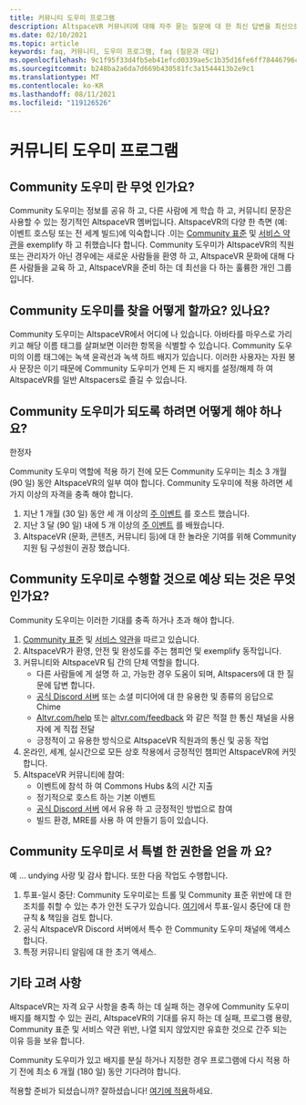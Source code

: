 ```yaml
---
title: 커뮤니티 도우미 프로그램
description: AltspaceVR 커뮤니티에 대해 자주 묻는 질문에 대 한 최신 답변을 최신으로 유지 합니다.
ms.date: 02/10/2021
ms.topic: article
keywords: faq, 커뮤니티, 도우미 프로그램, faq (질문과 대답)
ms.openlocfilehash: 9c1f95f33d4fb5eb41efcd0339ae5c1b35d16fe6ff78446796c4e789590411a3
ms.sourcegitcommit: b248ba2a6da7d669b430581fc3a1544413b2e9c1
ms.translationtype: MT
ms.contentlocale: ko-KR
ms.lasthandoff: 08/11/2021
ms.locfileid: "119126526"
---
```

# <a name="community-helper-program"></a>커뮤니티 도우미 프로그램

## <a name="what-is-a-community-helper"></a>Community 도우미 란 무엇 인가요? 

Community 도우미는 정보를 공유 하 고, 다른 사람에 게 학습 하 고, 커뮤니티 문장은 사용할 수 있는 정기적인 AltspaceVR 멤버입니다. AltspaceVR의 다양 한 측면 (예: 이벤트 호스팅 또는 전 세계 빌드)에 익숙합니다 .이는 [Community 표준](community-standards.md) 및 [서비스 약관](terms-of-service.md)을 exemplify 하 고 취했습니다 합니다. Community 도우미가 AltspaceVR의 직원 또는 관리자가 아닌 경우에는 새로운 사람들을 환영 하 고, AltspaceVR 문화에 대해 다른 사람들을 교육 하 고, AltspaceVR을 준비 하는 데 최선을 다 하는 훌륭한 개인 그룹입니다.

## <a name="how-do-i-find-a-community-helper"></a>Community 도우미를 찾을 어떻게 할까요? 있나요? 
Community 도우미는 AltspaceVR에서 어디에 나 있습니다. 아바타를 마우스로 가리키고 해당 이름 태그를 살펴보면 이러한 항목을 식별할 수 있습니다. Community 도우미의 이름 태그에는 녹색 윤곽선과 녹색 하트 배지가 있습니다. 이러한 사용자는 자원 봉사 문장은 이기 때문에 Community 도우미가 언제 든 지 배지를 설정/해제 하 여 AltspaceVR를 일반 Altspacers로 즐길 수 있습니다.

## <a name="how-can-i-become-a-community-helper"></a>Community 도우미가 되도록 하려면 어떻게 해야 하나요? 

한정자 

Community 도우미 역할에 적용 하기 전에 모든 Community 도우미는 최소 3 개월 (90 일) 동안 AltspaceVR의 일부 여야 합니다. Community 도우미에 적용 하려면 세 가지 이상의 자격을 충족 해야 합니다. 

1. 지난 1 개월 (30 일) 동안 세 개 이상의 [주 이벤트](../tutorials/main-events.md) 를 호스트 했습니다. 
2. 지난 3 달 (90 일) 내에 5 개 이상의 [주 이벤트](../tutorials/main-events.md) 를 배웠습니다. 
3. AltspaceVR (문화, 콘텐츠, 커뮤니티 등)에 대 한 놀라운 기여를 위해 Community 지원 팀 구성원이 권장 했습니다.

## <a name="what-would-i-be-expected-to-do-as-a-community-helper"></a>Community 도우미로 수행할 것으로 예상 되는 것은 무엇 인가요? 

Community 도우미는 이러한 기대를 충족 하거나 초과 해야 합니다. 

1. [Community 표준](community-standards.md) 및 [서비스 약관](terms-of-service.md)을 따르고 있습니다.
2. AltspaceVR가 환영, 안전 및 완성도를 주는 챔피언 및 exemplify 동작입니다.
3. 커뮤니티와 AltspaceVR 팀 간의 단체 역할을 합니다.
    * 다른 사람들에 게 설명 하 고, 가능한 경우 도움이 되며, Altspacers에 대 한 질문에 답변 합니다.
    * [공식 Discord 서버](https://altvr.com/discord) 또는 소셜 미디어에 대 한 유용한 및 종류의 응답으로 Chime
    * [Altvr.com/help](../world-building/getting-help.md) 또는 [altvr.com/feedback](https://help.altvr.com/hc/requests/new?ticket_form_id=360001742213) 와 같은 적절 한 통신 채널을 사용자에 게 직접 전달
    * 긍정적이 고 유용한 방식으로 AltspaceVR 직원과의 통신 및 공동 작업 
4. 온라인, 세계, 실시간으로 모든 상호 작용에서 긍정적인 챔피언 AltspaceVR에 커밋합니다. 
5. AltspaceVR 커뮤니티에 참여:
    * 이벤트에 참석 하 여 Commons Hubs &의 시간 지출
    * 정기적으로 호스트 하는 기본 이벤트
    * [공식 Discord 서버](https://altvr.com/discord) 에서 유용 하 고 긍정적인 방법으로 참여
    * 빌드 환경, MRE를 사용 하 여 만들기 등이 있습니다. 

## <a name="do-i-get-special-privileges-as-a-community-helper"></a>Community 도우미로 서 특별 한 권한을 얻을 까 요? 

예 ... undying 사랑 및 감사 합니다. 또한 다음 작업도 수행합니다.

1. 투표-일시 중단: Community 도우미로는 트롤 및 Community 표준 위반에 대 한 조치를 취할 수 있는 추가 안전 도구가 있습니다. [여기](community-helper-guide.md)에서 투표-일시 중단에 대 한 규칙 & 책임을 검토 합니다.
2. 공식 AltspaceVR Discord 서버에서 특수 한 Community 도우미 채널에 액세스 합니다.
3. 특정 커뮤니티 알림에 대 한 초기 액세스.

## <a name="other-considerations"></a>기타 고려 사항

AltspaceVR는 자격 요구 사항을 충족 하는 데 실패 하는 경우에 Community 도우미 배지를 해지할 수 있는 권리, AltspaceVR의 기대를 유지 하는 데 실패, 프로그램 용량, Community 표준 및 서비스 약관 위반, 나열 되지 않았지만 유효한 것으로 간주 되는 이유 등을 보유 합니다.

Community 도우미가 있고 배지를 분실 하거나 지정한 경우 프로그램에 다시 적용 하기 전에 최소 6 개월 (180 일) 동안 기다려야 합니다.

적용할 준비가 되셨습니까?
잘하셨습니다! [여기에 적용](https://help.altvr.com/hc/requests/new?ticket_form_id=360002060313)하세요.